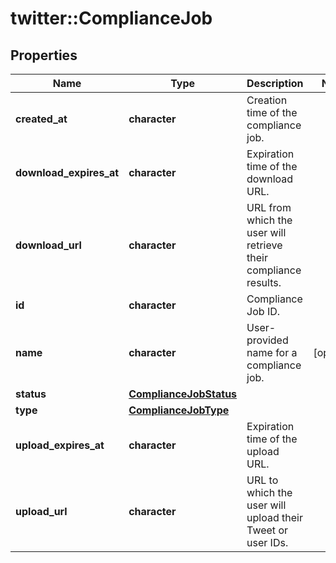 # twitter::ComplianceJob


## Properties
Name | Type | Description | Notes
------------ | ------------- | ------------- | -------------
**created_at** | **character** | Creation time of the compliance job. | 
**download_expires_at** | **character** | Expiration time of the download URL. | 
**download_url** | **character** | URL from which the user will retrieve their compliance results. | 
**id** | **character** | Compliance Job ID. | 
**name** | **character** | User-provided name for a compliance job. | [optional] 
**status** | [**ComplianceJobStatus**](ComplianceJobStatus.md) |  | 
**type** | [**ComplianceJobType**](ComplianceJobType.md) |  | 
**upload_expires_at** | **character** | Expiration time of the upload URL. | 
**upload_url** | **character** | URL to which the user will upload their Tweet or user IDs. | 


